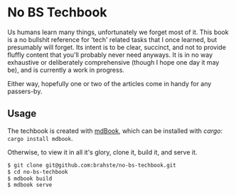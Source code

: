 # No BS Techbook

Us humans learn many things, unfortunately we forget most of it. This book is a no bullshit reference
for 'tech' related tasks that I once learned, but presumably will forget. Its intent is to be clear, 
succinct, and not to provide fluffly content that you'll probably never need anyways. It is in no way exhaustive
or deliberately comprehensive (though I hope one day it may be), and is currently a work in progress.

Either way, hopefully one or two of the articles come in handy for any passers-by.

## Usage

The techbook is created with [mdBook](https://github.com/rust-lang/mdBook), which can be installed with *cargo*: `cargo install mdbook`.

Otherwise, to view it in all it's glory, clone it, build it, and serve it.

```bash
$ git clone git@github.com:brahste/no-bs-techbook.git
$ cd no-bs-techbook
$ mdbook build
$ mdbook serve
```
